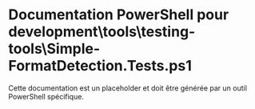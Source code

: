 # Documentation PowerShell pour development\tools\testing-tools\Simple-FormatDetection.Tests.ps1

Cette documentation est un placeholder et doit être générée par un outil PowerShell spécifique.
